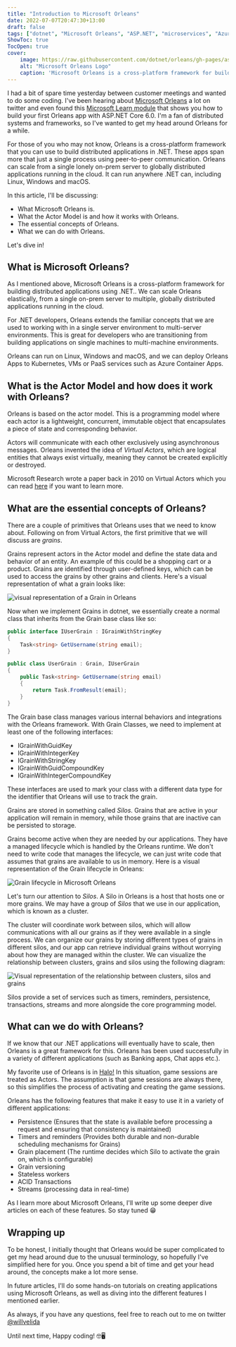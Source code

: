 ```yaml
---
title: "Introduction to Microsoft Orleans"
date: 2022-07-07T20:47:30+13:00
draft: false
tags: ["dotnet", "Microsoft Orleans", "ASP.NET", "microservices", "Azure Container Apps"]
ShowToc: true
TocOpen: true
cover:
    image: https://raw.githubusercontent.com/dotnet/orleans/gh-pages/assets/logo_full.png
    alt: "Microsoft Orleans Logo"
    caption: 'Microsoft Orleans is a cross-platform framework for building distributed applications using .NET'
---
```


I had a bit of spare time yesterday between customer meetings and wanted to do some coding. I've been hearing about [Microsoft Orleans](https://docs.microsoft.com/en-us/dotnet/orleans/overview) a lot on twitter and even found this [Microsoft Learn module](https://docs.microsoft.com/en-us/learn/modules/orleans-build-your-first-app/) that shows you how to build your first Orleans app with ASP.NET Core 6.0. I'm a fan of distributed systems and frameworks, so I've wanted to get my head around Orleans for a while.

For those of you who may not know, Orleans is a cross-platform framework that you can use to build distributed applications in .NET. These apps span more that just a single process using peer-to-peer communication. Orleans can scale from a single lonely on-prem server to globally distributed applications running in the cloud. It can run anywhere .NET can, including Linux, Windows and macOS.

In this article, I'll be discussing:

- What Microsoft Orleans is.
- What the Actor Model is and how it works with Orleans.
- The essential concepts of Orleans.
- What we can do with Orleans.

Let's dive in!

## What is Microsoft Orleans?

As I mentioned above, Microsoft Orleans is a cross-platform framework for building distributed applications using .NET.. We can scale Orleans elastically, from a single on-prem server to multiple, globally distributed applications running in the cloud.

For .NET developers, Orleans extends the familiar concepts that we are used to working with in a single server environment to multi-server environments. This is great for developers who are transitioning from building applications on single machines to multi-machine environments.

Orleans can run on Linux, Windows and macOS, and we can deploy Orleans Apps to Kubernetes, VMs or PaaS services such as Azure Container Apps.

## What is the Actor Model and how does it work with Orleans?

Orleans is based on the actor model. This is a programming model where each actor is a lightweight, concurrent, immutable object that encapsulates a piece of state and corresponding behavior.

Actors will communicate with each other exclusively using asynchronous messages. Orleans invented the idea of *Virtual Actors*, which are logical entities that always exist virtually, meaning they cannot be created explicitly or destroyed.

Microsoft Research wrote a paper back in 2010 on Virtual Actors which you can read [here](https://www.microsoft.com/en-us/research/publication/orleans-distributed-virtual-actors-for-programmability-and-scalability/) if you want to learn more.

## What are the essential concepts of Orleans?

There are a couple of primitives that Orleans uses that we need to know about. Following on from Virtual Actors, the first primitive that we will discuss are *grains*.

Grains represent actors in the Actor model and define the state data and behavior of an entity. An example of this could be a shopping cart or a product. Grains are identified through user-defined keys, which can be used to access the grains by other grains and clients. Here's a visual representation of what a grain looks like:

![visual representation of a Grain in Orleans](https://docs.microsoft.com/en-us/dotnet/orleans/media/grain-formulation.svg)

Now when we implement Grains in dotnet, we essentially create a normal class that inherits from the Grain base class like so:

```csharp
public interface IUserGrain : IGrainWithStringKey
{
    Task<string> GetUsername(string email);
}

public class UserGrain : Grain, IUserGrain
{    
    public Task<string> GetUsername(string email)
    {
        return Task.FromResult(email);
    }
}
```

The Grain base class manages various internal behaviors and integrations with the Orleans framework. With Grain Classes, we need to implement at least one of the following interfaces:
- IGrainWithGuidKey
- IGrainWithIntegerKey
- IGrainWithStringKey
- IGrainWithGuidCompoundKey
- IGrainWithIntegerCompoundKey

These interfaces are used to mark your class with a different data type for the identifier that Orleans will use to track the grain.

Grains are stored in something called *Silos*. Grains that are active in your application will remain in memory, while those grains that are inactive can be persisted to storage.

Grains become active when they are needed by our applications. They have a managed lifecycle which is handled by the Orleans runtime. We don't need to write code that manages the lifecycle, we can just write code that assumes that grains are available to us in memory. Here is a visual representation of the Grain lifecycle in Orleans:

![Grain lifecycle in Microsoft Orleans](https://docs.microsoft.com/en-us/dotnet/orleans/media/grain-lifecycle.svg)

Let's turn our attention to *Silos*. A Silo in Orleans is a host that hosts one or more grains. We may have a group of *Silos* that we use in our application, which is known as a cluster.

The cluster will coordinate work between silos, which will allow communications with all our grains as if they were available in a single process. We can organize our grains by storing different types of grains in different silos, and our app can retrieve individual grains without worrying about how they are managed within the cluster. We can visualize the relationship between clusters, grains and silos using the following diagram:

![Visual representation of the relationship between clusters, silos and grains](https://docs.microsoft.com/en-us/dotnet/orleans/media/cluster-silo-grain-relationship.svg)

Silos provide a set of services such as timers, reminders, persistence, transactions, streams and more alongside the core programming model.

## What can we do with Orleans?

If we know that our .NET applications will eventually have to scale, then Orleans is a great framework for this. Orleans has been used successfully in a variety of different applications (such as Banking apps, Chat apps etc.).

My favorite use of Orleans is in [Halo!](https://www.microsoft.com/en-us/research/blog/orleans-simplifies-development-scalable-apps-cloud/) In this situation, game sessions are treated as Actors. The assumption is that game sessions are always there, so this simplifies the process of activating and creating the game sessions.

Orleans has the following features that make it easy to use it in a variety of different applications:

- Persistence (Ensures that the state is available before processing a request and ensuring that consistency is maintained)
- Timers and reminders (Provides both durable and non-durable scheduling mechanisms for Grains)
- Grain placement (The runtime decides which Silo to activate the grain on, which is configurable)
- Grain versioning
- Stateless workers
- ACID Transactions
- Streams (processing data in real-time)

As I learn more about Microsoft Orleans, I'll write up some deeper dive articles on each of these features. So stay tuned 😁

## Wrapping up

To be honest, I initially thought that Orleans would be super complicated to get my head around due to the unusual terminology, so hopefully I've simplified here for you. Once you spend a bit of time and get your head around, the concepts make a lot more sense.

In future articles, I'll do some hands-on tutorials on creating applications using Microsoft Orleans, as well as diving into the different features I mentioned earlier.

As always, if you have any questions, feel free to reach out to me on twitter [@willvelida](https://twitter.com/willvelida)

Until next time, Happy coding! 🤓🖥️